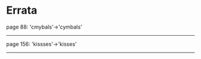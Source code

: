 # Errata

<span id="0"></span>page 88: 'cmybals'-&gt;'cymbals'

------------------------------------------------------------------------

<span id="1"></span>page 156: 'kissses'-&gt;'kisses'

------------------------------------------------------------------------

